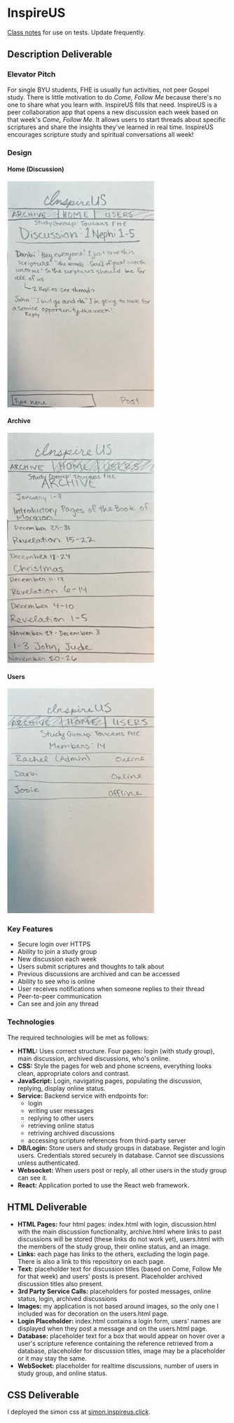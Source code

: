 # InspireUS

[Class notes](/notes.md) for use on tests. Update frequently.

## Description Deliverable

### Elevator Pitch

For single BYU students, FHE is usually fun activities, not peer Gospel study. There is little motivation to do _Come, Follow Me_ because there's no one to share what you learn with. InspireUS fills that need. InspireUS is a peer collaboration app that opens a new discussion each week based on that week's _Come, Follow Me_. It allows users to start threads about specific scriptures and share the insights they've learned in real time. InspireUS encourages scripture study and spiritual conversations all week!

### Design

#### Home (Discussion)

![Home](InspireUS_Home.jpg)

#### Archive

![Archive](InspireUS_Archive.jpg)

#### Users

![Users](InspireUS_Users.jpg)

### Key Features
- Secure login over HTTPS
- Ability to join a study group
- New discussion each week
- Users submit scriptures and thoughts to talk about
- Previous discussions are archived and can be accessed
- Ability to see who is online
- User receives notifications when someone replies to their thread
- Peer-to-peer communication
- Can see and join any thread

### Technologies

The required technologies will be met as follows:

- **HTML:** Uses correct structure. Four pages: login (with study group), main discussion, archived discussions, who's online.
- **CSS:** Style the pages for web and phone screens, everything looks clean, appropriate colors and contrast.
- **JavaScript:** Login, navigating pages, populating the discussion, replying, display online status.
- **Service:** Backend service with endpoints for:
  - login
  - writing user messages
  - replying to other users
  - retrieving online status
  - retriving archived discussions
  - accessing scripture references from third-party server
- **DB/Login:** Store users and study groups in database. Register and login users. Credentials stored securely in database. Cannot see discussions unless authenticated.
- **Websocket:** When users post or reply, all other users in the study group can see it.
- **React:** Application ported to use the React web framework.

## HTML Deliverable
- **HTML Pages:** four html pages: index.html with login, discussion.html with the main discussion functionality, archive.html where links to past discussions will be stored (these links do not work yet), users.html with the members of the study group, their online status, and an image.
- **Links:** each page has links to the others, excluding the login page. There is also a link to this repository on each page.
- **Text:** placeholder text for discussion titles (based on Come, Follow Me for that week) and users' posts is present. Placeholder archived discussion titles also present.
- **3rd Party Service Calls:** placeholders for posted messages, online status, login, archived discussions
- **Images:** my application is not based around images, so the only one I included was for decoration on the users.html page.
- **Login Placeholder:** index.html contains a login form, users' names are displayed when they post a message and on the users.html page.
- **Database:** placeholder text for a box that would appear on hover over a user's scripture reference containing the reference retrieved from a database, placeholder for discussion titles, image may be a placeholder or it may stay the same.
- **WebSocket:** placeholder for realtime discussions, number of users in study group, and online status.

## CSS Deliverable

I deployed the simon css at [simon.inspireus.click](simon.inspireus.click).
